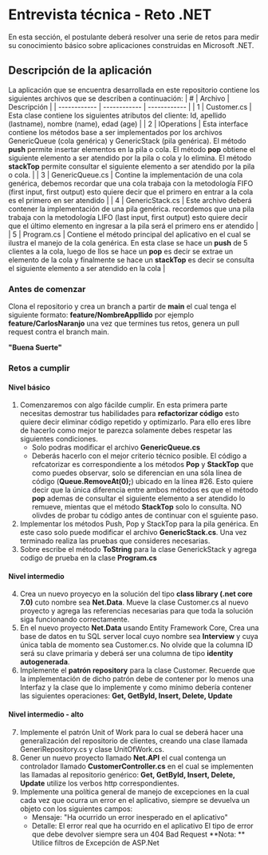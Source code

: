 # Entrevista técnica - Reto .NET

En esta sección, el postulante deberá resolver una serie de retos para medir su conocimiento básico sobre aplicaciones construidas en Microsoft .NET.

## **Descripción de la aplicación**

La aplicación que se encuentra desarrollada en este repositorio contiene los siguientes archivos que se describen a continuación:
| #  | Archivo  | Descripción  |
| ------------ | ------------ | ------------ |
| 1  | Customer.cs  | Esta clase contiene los siguientes atributos del cliente: Id, apellido (lastname), nombre (name), edad (age)  |
| 2  |  IOperations | Esta interface contiene los métodos base a ser implementados por los archivos GenericQueue (cola genérica) y GenericStack (pila genérica). El método **push** permite insertar elementos en la pila o cola. El método **pop** obtiene el siguiente elemento a ser atendido por la pila o cola y lo elimina. El método **stackTop** permite consultar el siguiente elemento a ser atendido por la pila o cola.  |
| 3 | GenericQueue.cs | Contine la implementación de una cola genérica, debemos recordar que una cola trabaja con la metodología FIFO (first input, first output) esto quiere decir que el primero en entrar a la cola es el primero en ser atendido  |
| 4 | GenericStack.cs  | Este archivo deberá contener la implementación de una pila genérica. recordemos que una pila trabaja con la metodología LIFO (last input, first output) esto quiere decir que el último elemento en ingresar a la pila será el primero ens er atendido  |
| 5 | Program.cs  | Contiene el método principal del aplicativo en el cual se ilustra el manejo de la cola genérica. En esta clase se hace un **push** de 5 clientes a la cola, luego de llos se hace un **pop** es decir se extrae un elemento de la cola y finalmente se hace un **stackTop** es decir se consulta el siguiente elemento a ser atendido en la cola   |

### Antes de comenzar
Clona el repositorio y crea un branch a partir de **main** el cual tenga el siguiente formato: **feature/NombreAppllido** por ejemplo **feature/CarlosNaranjo** una vez que termines tus retos, genera un pull request contra el branch main.

**"Buena Suerte"**

### **Retos a cumplir**

#### Nivel básico

1. Comenzaremos con algo fácilde cumplir. En esta primera parte necesitas demostrar tus habilidades para **refactorizar código** esto quiere decir eliminar código repetido y optimizarlo. Para ello eres libre de hacerlo como mejor te parezca solamente debes respetar las siguientes condiciones.
	- Solo podras modificar el archivo **GenericQueue.cs**
	-  Deberás hacerlo con el mejor criterio técnico posible.
El código a refcatorizar es  correspondiente a los métodos **Pop** y **StackTop** que como puedes observar, solo se diferencian en una sóla línea de código (**Queue.RemoveAt(0);**) ubicado en la línea #26. Esto quiere decir que la única diferencia entre ambos métodos es que el método **pop** ademas de consultar el siguiente elemento a ser atendido lo remueve, mientas que el método **StackTop** solo lo consulta. NO olivdes de probar tu código antes de continuar con el sguiente paso.
2. Implementar los métodos Push, Pop y StackTop para la pila genérica. En este caso solo puede modificar el archivo **GenericStack.cs**. Una vez terminado realiza las pruebas que consideres necesarias.
3. Sobre escribe el método **ToString** para la clase GenerickStack y agrega codigo de prueba en la clase **Program.cs**

#### Nivel intermedio
4. Crea un nuevo proyecyo en la solución del tipo **class library (.net core 7.0)** cuto nombre sea **Net.Data**. Mueve la clase Customer.cs al nuevo proyecto y agrega las referencias necesarias para que toda la solución siga funcionando correctamente.
5. En el nuevo proyecto **Net.Data** usando Entity Framework Core, Crea una base de datos en tu SQL server local cuyo nombre sea **Interview** y cuya única tabla de momento sea Customer.cs. No olvide que la columna ID será su clave primaria y deberá ser una columna de tipo **identity autogenerada**.
6. Implemente el **patrón repository** para la clase Customer. Recuerde que la implementación de dicho patrón debe de contener por lo menos una Interfaz y la clase que lo implemente y como mínimo debería contener las siguientes operaciones: **Get, GetById, Insert, Delete, Update**

#### Nivel intermedio - alto

7. Implemente el patrón Unit of Work para lo cual se deberá hacer una generalización del repositorio de clientes, creando una clase llamada GeneriRepository.cs y clase UnitOfWork.cs.
8. Gener un nuevo proyecto llamado **Net.API** el cual contenga un controlador llamado **CustomerController.cs** en el cual se implementen las llamadas al repositorio genérico: **Get, GetById, Insert, Delete, Update** utilize los verbos http correspondientes.
9. Implemente una política general de manejo de excepciones en la cual cada vez que ocurra un error en el aplicativo, siempre se devuelva un objeto con los siguientes campos:
	-  Mensaje: "Ha ocurrido un error inesperado en el aplicativo"
	- Detalle: El error real que ha ocurrido en el aplicativo
	 El tipo de error que debe devolver siempre sera un 404 Bad Request
	 **Nota: ** Utilice filtros de Excepción de ASP.Net
